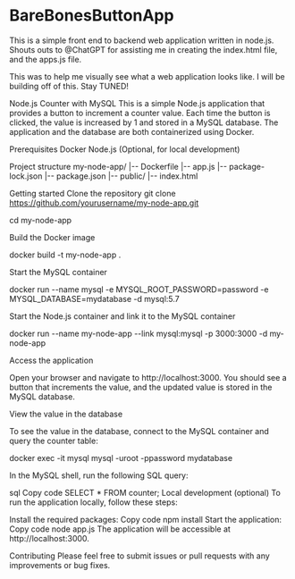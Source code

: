 # BareBonesButtonApp

This is a simple front end to backend web application written in node.js.  Shouts outs to @ChatGPT for assisting me in creating the index.html file, and the apps.js file.

This was to help me visually see what a web application looks like.  I will be building off of this.  Stay TUNED!

Node.js Counter with MySQL
This is a simple Node.js application that provides a button to increment a counter value. Each time the button is clicked, the value is increased by 1 and stored in a MySQL database. The application and the database are both containerized using Docker.

Prerequisites
Docker
Node.js (Optional, for local development)

Project structure
my-node-app/
|-- Dockerfile
|-- app.js
|-- package-lock.json
|-- package.json
|-- public/
    |-- index.html
    
    

Getting started
Clone the repository
git clone https://github.com/yourusername/my-node-app.git


cd my-node-app


Build the Docker image


docker build -t my-node-app .


Start the MySQL container

docker run --name mysql -e MYSQL_ROOT_PASSWORD=password -e MYSQL_DATABASE=mydatabase -d mysql:5.7


Start the Node.js container and link it to the MySQL container

docker run --name my-node-app --link mysql:mysql -p 3000:3000 -d my-node-app


Access the application

Open your browser and navigate to http://localhost:3000. You should see a button that increments the value, and the updated value is stored in the MySQL database.


View the value in the database

To see the value in the database, connect to the MySQL container and query the counter table:

docker exec -it mysql mysql -uroot -ppassword mydatabase

In the MySQL shell, run the following SQL query:

sql
Copy code
SELECT * FROM counter;
Local development (optional)
To run the application locally, follow these steps:

Install the required packages:
Copy code
npm install
Start the application:
Copy code
node app.js
The application will be accessible at http://localhost:3000.

Contributing
Please feel free to submit issues or pull requests with any improvements or bug fixes.

